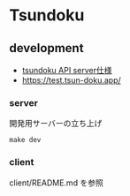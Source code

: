 # Tsundoku

## development

- [tsundoku API server仕様](https://hackmd.io/9qiCcpoDSdSrO20UqosxSg)
- https://test.tsun-doku.app/

### server
開発用サーバーの立ち上げ
```shell
make dev
```

### client
client/README.md を参照
